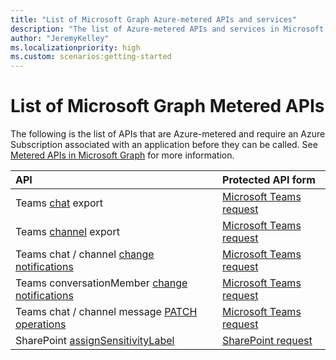 ```yaml
---
title: "List of Microsoft Graph Azure-metered APIs and services"
description: "The list of Azure-metered APIs and services in Microsoft Graph."
author: "JeremyKelley"
ms.localizationpriority: high
ms.custom: scenarios:getting-started
---
```


# List of Microsoft Graph Metered APIs
The following is the list of APIs that are Azure-metered and require an Azure Subscription associated with an application before they can be called. See [Metered APIs in Microsoft Graph](metered-api-overview.md) for more information.

| API | Protected API form |
|:--------------------------|:----------------------------------------|
| Teams [chat](/graph/api/chats-getallmessages.md) export | [Microsoft Teams request](teams-protected-apis.md) |
| Teams [channel](/graph/api/channel-getallmessages.md) export | [Microsoft Teams request](teams-protected-apis.md) |
| Teams chat / channel [change notifications](/graph/api/subscription-post-subscriptions.md) | [Microsoft Teams request](teams-protected-apis.md) |
| Teams conversationMember [change notifications](/graph/api/subscription-post-subscriptions.md) | [Microsoft Teams request](teams-protected-apis.md) |
| Teams chat / channel message [PATCH operations](/graph/api/chatmessage-update.md) | [Microsoft Teams request](teams-protected-apis.md) |
| SharePoint [assignSensitivityLabel](/graph/api/driveitem-assignsensitivitylabel.md) | [SharePoint request](https://aka.ms/PreviewSPOPremiumAPI) |